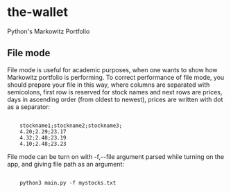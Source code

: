 # the-wallet
Python's Markowitz Portfolio

## File mode

File mode is useful for academic purposes, when one wants to show how Markowitz portfolio is performing.
To correct performance of file mode, you should prepare your file in this way, where columns are separated with semicolons, 
first row is reserved for stock names and next rows are prices, days in ascending order (from oldest to newest), prices are
written with dot as a separator:

<code>
	stockname1;stockname2;stockname3;
	4.20;2.29;23.17
	4.32;2.48;23.19
	4.10;2.48;23.23
</code>

File mode can be turn on with -f,--file argument parsed while turning on the app, and giving file path as an argument:

<code>
	python3 main.py -f mystocks.txt
</code>